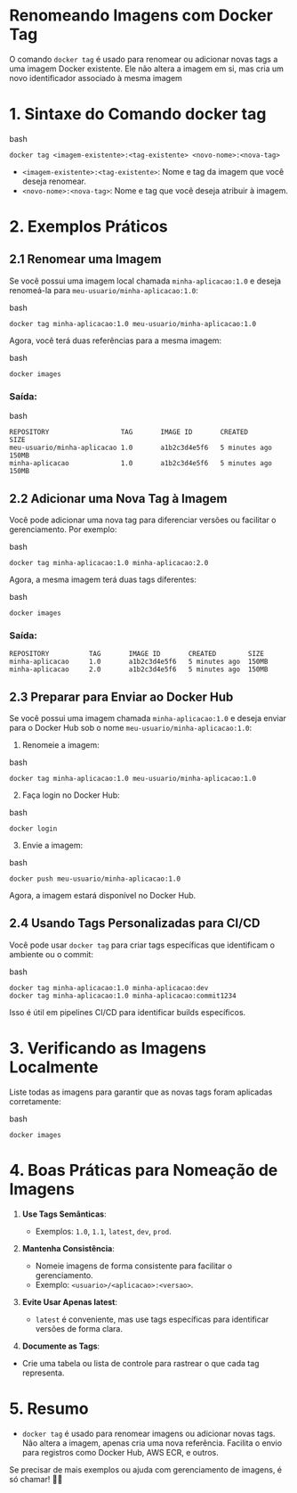 # Renomeando Imagens com Docker Tag
O comando `docker tag` é usado para renomear ou adicionar novas tags a uma imagem Docker existente. Ele não altera a imagem em si, mas cria um novo identificador associado à mesma imagem

# 1. Sintaxe do Comando docker tag
bash
```
docker tag <imagem-existente>:<tag-existente> <novo-nome>:<nova-tag>
```
- `<imagem-existente>:<tag-existente>`: Nome e tag da imagem que você deseja renomear.
- `<novo-nome>:<nova-tag>`: Nome e tag que você deseja atribuir à imagem.

# 2. Exemplos Práticos
## 2.1 Renomear uma Imagem
Se você possui uma imagem local chamada `minha-aplicacao:1.0` e deseja renomeá-la para `meu-usuario/minha-aplicacao:1.0`:

bash
```
docker tag minha-aplicacao:1.0 meu-usuario/minha-aplicacao:1.0
```
Agora, você terá duas referências para a mesma imagem:

bash
```
docker images
```
### Saída:

bash
```
REPOSITORY                  TAG       IMAGE ID       CREATED        SIZE
meu-usuario/minha-aplicacao 1.0       a1b2c3d4e5f6   5 minutes ago  150MB
minha-aplicacao             1.0       a1b2c3d4e5f6   5 minutes ago  150MB
```
## 2.2 Adicionar uma Nova Tag à Imagem
Você pode adicionar uma nova tag para diferenciar versões ou facilitar o gerenciamento. Por exemplo:

bash
```
docker tag minha-aplicacao:1.0 minha-aplicacao:2.0
```
Agora, a mesma imagem terá duas tags diferentes:

bash
```
docker images
```
### Saída:

```
REPOSITORY          TAG       IMAGE ID       CREATED        SIZE
minha-aplicacao     1.0       a1b2c3d4e5f6   5 minutes ago  150MB
minha-aplicacao     2.0       a1b2c3d4e5f6   5 minutes ago  150MB
```
## 2.3 Preparar para Enviar ao Docker Hub
Se você possui uma imagem chamada `minha-aplicacao:1.0` e deseja enviar para o Docker Hub sob o nome `meu-usuario/minha-aplicacao:1.0`:

1. Renomeie a imagem:

bash
```
docker tag minha-aplicacao:1.0 meu-usuario/minha-aplicacao:1.0
```
2. Faça login no Docker Hub:

bash
```
docker login
```
3. Envie a imagem:

bash
```
docker push meu-usuario/minha-aplicacao:1.0
```
Agora, a imagem estará disponível no Docker Hub.

## 2.4 Usando Tags Personalizadas para CI/CD
Você pode usar `docker tag` para criar tags específicas que identificam o ambiente ou o commit:

bash
```
docker tag minha-aplicacao:1.0 minha-aplicacao:dev
docker tag minha-aplicacao:1.0 minha-aplicacao:commit1234
```
Isso é útil em pipelines CI/CD para identificar builds específicos.

# 3. Verificando as Imagens Localmente
Liste todas as imagens para garantir que as novas tags foram aplicadas corretamente:

bash
```
docker images
```
# 4. Boas Práticas para Nomeação de Imagens
1. **Use Tags Semânticas**:
   - Exemplos: `1.0`, `1.1`, `latest`, `dev`, `prod`.

2. **Mantenha Consistência**:
   - Nomeie imagens de forma consistente para facilitar o gerenciamento.
   - Exemplo: `<usuario>/<aplicacao>:<versao>`.

3. **Evite Usar Apenas latest**:
   - `latest` é conveniente, mas use tags específicas para identificar versões de forma clara.

4. **Documente as Tags**:
- Crie uma tabela ou lista de controle para rastrear o que cada tag representa.

# 5. Resumo
- `docker tag` é usado para renomear imagens ou adicionar novas tags.
Não altera a imagem, apenas cria uma nova referência.
Facilita o envio para registros como Docker Hub, AWS ECR, e outros.

Se precisar de mais exemplos ou ajuda com gerenciamento de imagens, é só chamar! 🚀😊
